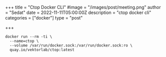 +++
title = "Ctop Docker CLI"
#image = "/images/post/meeting.png"
author = "Sedat"
date = 2022-11-11T05:00:00Z
description = "ctop docker cli"
categories = ["docker"]
type = "post"

+++
```
docker run --rm -ti \
  --name=ctop \
  --volume /var/run/docker.sock:/var/run/docker.sock:ro \
  quay.io/vektorlab/ctop:latest
```